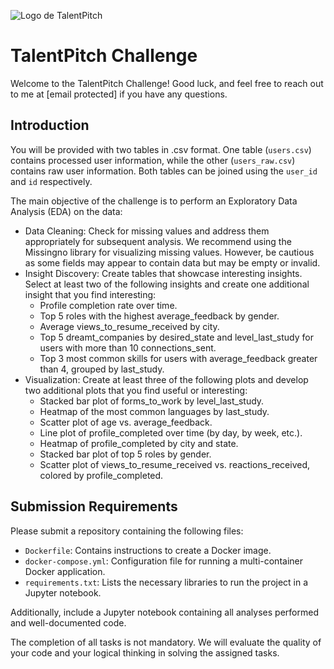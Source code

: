 ![Logo de TalentPitch](https://media.talentpitch.co/app/logos/logo_talentpitch_microfono_1.png)
# TalentPitch Challenge

Welcome to the TalentPitch Challenge! Good luck, and feel free to reach out to me at [email protected] if you have any questions.

## Introduction

You will be provided with two tables in .csv format. One table (`users.csv`) contains processed user information, while the other (`users_raw.csv`) contains raw user information. Both tables can be joined using the `user_id` and `id` respectively.

The main objective of the challenge is to perform an Exploratory Data Analysis (EDA) on the data:

- Data Cleaning: Check for missing values and address them appropriately for subsequent analysis. We recommend using the Missingno library for visualizing missing values. However, be cautious as some fields may appear to contain data but may be empty or invalid.
- Insight Discovery: Create tables that showcase interesting insights. Select at least two of the following insights and create one additional insight that you find interesting:
  - Profile completion rate over time.
  - Top 5 roles with the highest average_feedback by gender.
  - Average views_to_resume_received by city.
  - Top 5 dreamt_companies by desired_state and level_last_study for users with more than 10 connections_sent.
  - Top 3 most common skills for users with average_feedback greater than 4, grouped by last_study.
- Visualization: Create at least three of the following plots and develop two additional plots that you find useful or interesting:
  - Stacked bar plot of forms_to_work by level_last_study.
  - Heatmap of the most common languages by last_study.
  - Scatter plot of age vs. average_feedback.
  - Line plot of profile_completed over time (by day, by week, etc.).
  - Heatmap of profile_completed by city and state.
  - Stacked bar plot of top 5 roles by gender.
  - Scatter plot of views_to_resume_received vs. reactions_received, colored by profile_completed.

## Submission Requirements

Please submit a repository containing the following files:

- `Dockerfile`: Contains instructions to create a Docker image.
- `docker-compose.yml`: Configuration file for running a multi-container Docker application.
- `requirements.txt`: Lists the necessary libraries to run the project in a Jupyter notebook.

Additionally, include a Jupyter notebook containing all analyses performed and well-documented code.

The completion of all tasks is not mandatory. We will evaluate the quality of your code and your logical thinking in solving the assigned tasks.
